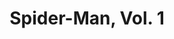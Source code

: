 ---
title: "Spider-Man, Vol. 1"
issue: 11A
issue_nr: 11
full_title: "Perceptions, Part 4"
subtitle: ""
story_arc: Perceptions
crossover: ""
variant: ""
publisher: Marvel Comics
creators: 
  - Todd McFarlane
  - Rick Magyar
  - Jim Lee
release_date: "Apr 16, 1991"
release_year: 1991
genre:
  - Action
  - Adventure
  - Super-Heroes
format: Comic
pages: 32
signed_by: ""
price: 1.75
---